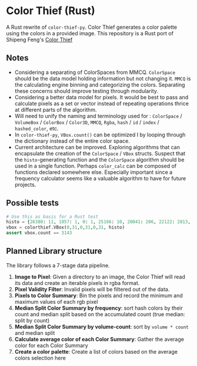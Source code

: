 # Color Thief (Rust)

A Rust rewrite of `color-thief-py`. Color Thief generates a color palette using the colors in a provided image. This repository is a Rust port of Shipeng Feng's [Color Thief](https://github.com/fengsp/color-thief-py)

## Notes

- Considering a separating of ColorSpaces from MMCQ. `ColorSpace` should be the data model holding information but not changing it. `MMCQ` is the calculating engine binning and categorizing the colors. Separating these concerns should improve testing through modularity.
- Considering a better data model for pixels. It would be best to pass and calculate pixels as a set or vector instead of repeating operations thrice at different parts of the algorithm.
- Will need to unify the naming and terminology used for : `ColorSpace` / `VolumeBox` / `ColorBox` / `Color3D`, `MMCQ`, `Rgba`, `hash` / `id` / `index` / `hashed_color`, etc.
- In `color-thief-py`, `VBox.count()` can be optimized I by looping through the dictionary instead of the entire color space.
- Current architecture can be improved. Exploring algorithms that can encapsulate the creation of the `ColorSpace` / `VBox` structs. Suspect that the `histo`-generating function and the `ColorSpace` algorithm should be used in a single function. Perhaps `color_calc` can be composed of functions declared somewhere else. Especially important since a frequency calculator seems like a valuable algorithm to have for future projects.

## Possible tests

```py
# Use this as basis for a Rust test
histo = {26380: 11, 1057: 1, 0: 1, 25166: 10, 20041: 206, 22122: 2813, 21958: 28, 10530: 48, 14693: 24, 32767:1}
vbox = colorthief.VBox(0,31,0,31,0,31, histo)
assert vbox.count == 3143
```

## Planned Library structure

The library follows a 7-stage data pipeline.

1. **Image to Pixel**: Given a directory to an image, the Color Thief will read its data and create an iterable pixels in rgba format.
2. **Pixel Validity Filter**: Invalid pixels will be filtered out of the data.
3. **Pixels to Color Summary**: Bin the pixels and record the minimum and maximum values of each rgb pixel
4. **Median Split Color Summary by frequency**: sort hash colors by their count and median split based on the accumulated count (true median: split by count)
5. **Median Split Color Summary by volume-count**: sort by `volume * count` and median split
6. **Calculate average color of each Color Summary**: Gather the average color for each Color Summary
7. **Create a color palette**: Create a list of colors based on the average colors selection here
